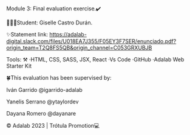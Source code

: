 Module 3: Final evaluation exercise.✔️

👩🏻‍💻Student: Giselle Castro Durán.

✨Statement link: https://adalab-digital.slack.com/files/U018EA7J355/F05EY3F7SER/enunciado.pdf?origin_team=T2Q8FS5QB&origin_channel=C053GRXUBJB

Tools: ⚒️ ·HTML, CSS, SASS, JSX, React ·Vs Code ·GitHub ·Adalab Web Starter Kit

🍀This evaluation has been supervised by:

Iván Garrido @igarrido-adalab

Yanelis Serrano @ytaylordev

Dayana Romero @dayanare

© Adalab 2023 | Trótula Promotion💻
